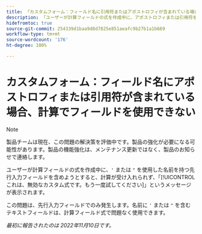 ```yaml
---
title: 「カスタムフォーム：フィールド名に引用符またはアポストロフィが含まれている場合、計算でフィールドを使用できない」
description: 「ユーザーが計算フィールドの式を作成中に、アポストロフィまたは引用符を使用した名前を持つ先行入力フィールドを含めようとすると、計算が受け入れられず、「これは、無効なカスタム式です。もう一度試してください」というメッセージが表示されます。」
hidefromtoc: true
source-git-commit: 254339d1baa9d8d7825e851aeafc9b27b1a1b669
workflow-type: tm+mt
source-wordcount: '176'
ht-degree: 100%

---
```



# カスタムフォーム：フィールド名にアポストロフィまたは引用符が含まれている場合、計算でフィールドを使用できない

>[!NOTE]
>
>製品チームは現在、この問題の解決策を評価中です。製品の強化が必要になる可能性があります。製品の機能強化は、メンテナンス更新ではなく、製品のお知らせで連絡します。

ユーザーが計算フィールドの式を作成中に、`'` または `"` を使用した名前を持つ先行入力フィールドを含めようとすると、計算が受け入れられず、「[!UICONTROL これは、無効なカスタム式です。もう一度試してください]」というメッセージが表示されます。

この問題は、先行入力フィールドでのみ発生します。名前に `'` または `"` を含むテキストフィールドは、計算フィールド式で問題なく使用できます。

_最初に報告されたのは 2022年11月10日です。_

